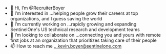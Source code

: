 - 👋 Hi, I’m @RecruiterBoyer
- 👀 I’m interested in ...helping people grow their careers at top organizations, and I guess saving the world
- 🌱 I’m currently working on ...rapidly growing and expanding SentinelOne's US technical research and development teams
- 💞️ I’m looking to collaborate on ...connecting you and yours with remote first jobs at an organization that prioritizes taking care of their people
- 📫 How to reach me ...kevin.boyer@sentinelone.com

<!---
RecruiterBoyer/RecruiterBoyer is a ✨ special ✨ repository because its `README.md` (this file) appears on your GitHub profile.
You can click the Preview link to take a look at your changes.
--->
